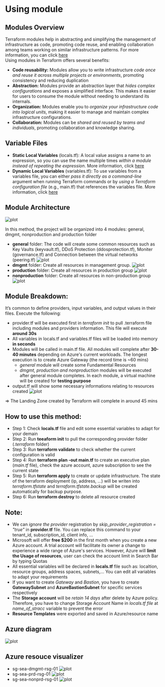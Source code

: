 # Using module
## Modules Overview
Terraform modules help in abstracting and simplifying the management of infrastructure as code, promoting code reuse, and enabling collaboration among teams working on similar infrastructure patterns. For more information, you can click [here](https://developer.hashicorp.com/terraform/tutorials/modules/module) \
Using modules in Terraform offers several benefits:
- **Code reusability:** Modules allow you to write infrastructure *code once and reuse it across multiple projects or environments*, promoting consistency and reducing duplication
- **Abstraction:** Modules provide an abstraction layer that *hides complex configurations* and exposes a simplified interface. This makes it easier for users to consume the module without needing to understand its internals.
- **Organization:** Modules enable you to *organize your infrastructure code into logical units*, making it easier to manage and maintain complex infrastructure configurations.
- **Collaboration:** Modules can be *shared and reused by teams and individuals*, promoting collaboration and knowledge sharing.

## Variable Files
- **Static Local Variables** (locals.tf): A local value assigns a name to an expression, so you can use the name multiple times *within a module instead of repeating the expression*. More information, click [here](https://developer.hashicorp.com/terraform/language/values/locals)
- **Dynamic Local Variables** (variables.tf): To use variables from a variables file, you can either *pass it directly as a command-line* argument when running Terraform commands or by *using a Terraform configuration file* (e.g., main.tf) that references the variables file. More information, click [here](https://developer.hashicorp.com/terraform/language/values/variables)

## Module Architecture
![plot](Landing%20Zone/Method%201%20Architecture%20v1.1.png)

In this method, the project will be organized into 4 modules: general, dmgmt, nonproduction and production folder
- **general** folder: The code will create some common resources such as Key Vaults (keyvault.tf), DDoS Protection (ddosprotection.tf), Moniter (governance.tf) and Connection between the virtual networks (peering.tf)
![plot](Landing%20Zone/Method%201%20general%20v1.1.png)
- **dmgmt** folder: Create all resources in management group.
![plot](Landing%20Zone/Method%201%20dmgmt%20v1.1.png)
- **production** folder: Create all resources in production group
![plot](Landing%20Zone/Method%201%20prd%20v1.1.png)
- **nonproduction** folder: Create all resources in non-production group
![plot](Landing%20Zone/Method%201%20nonprd%20v1.1.png)

## Module Breakdown:
It’s common to define providers, input variables, and output values in their files. Execute the following:
- provider.tf will be executed first in *terraform init* to pull .terraform file including modules and providers information. This file will execute **around 30s**
- All variables in locals.tf and variables.tf files will be loaded into memory **in seconds**
- Modules will be called in main.tf file. All modules will complete after **30-40 minutes** depending on Azure's current workloads. The longest execution is to create Azure Gateway (the record time is ~60 mins)
  - *general* module will create some Fundamental Resources
  - *dmgmt, production and nonproduction* modules will be executed after general module completes. In each module, a virtual machine will be created for **testing purpose**
- output.tf will show some necessary informations relating to resources created
![plot](Landing%20Zone/Method%201%20flow%20v1.1.png)

=> The Landing Zone created by Terraform will complete in around 45 mins

## How to use this method:
- Step 1: Check **locals.tf** file and edit some essential variables to adapt for your demain
- Step 2: Run **teeaform init** to pull the corresponding provider folder (*.terraform* folder)
- Step 3: Run **terraform validate** to check whether the current configuration is valid
- Step 4: Run **terraform plan -out main.tf** to create an executive plan (*main.tf* file), check the azure account, azure subscription to see the current state
- Step 5: Run **terraform apply** to create or update infrastructure. The state of the terraform deployment (ip, address, ...) will be writen into *terraform.tfstate* and *terraform.tfstate.backup* will be created automatically for backup purpose. 
- Step 6: Run **terraform destroy** to delete all resource created

## Note: 
- We can *ignore the provider* registration by *skip_provider_registration = "true"* in **provider.tf** file. You can replace this command to your tenant_id, subscription_id, client info, ...
- Microsoft will offer **free $200** in the first month when you create a new Azure account. A trial account will facilitate its owner a change to experience a wide range of Azure's services. However, Azure will **limit the Usage of resources**, user can check the account limit in Search Bar by typing Quotas
- All essential variables will be declared in **locals.tf** file such as: localtion, resource groups, address spaces, subnets,... You can edit all variables to adapt your requirements
- If you want to create *Gateway* and *Bastion*, you have to create **GatewaySubnet** and **AzureBastionSubnet** for specific services respectively
- The **Storage account** will be *retain 14 days* after delete by Azure policy. Therefore, you have to change Storage Account Name in *locals.tf file* at *name_of_stracc* variable to prevent the error
- **Resource Templates** were exported and saved in Azure/resource name

## Azure diagram
![plot](Azure/Diagram.png)
## Azure resouce visualizer
- sg-sea-dmgmt-rsg-01
![plot](Azure/dmgmt/sg-sea-dmgmt-rsg-01.png)
- sg-sea-prd-rsg-01
![plot](Azure/prd/sg-sea-prd-rsg-01.png)
- sg-sea-nonprd-rsg-01
![plot](Azure/nonprd/sg-sea-nonprd-rsg-01.png)